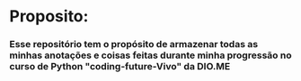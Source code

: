 # Proposito:
### Esse repositório tem o propósito de armazenar todas as minhas anotações e coisas feitas durante minha progressão no curso de Python "coding-future-Vivo" da DIO.ME
